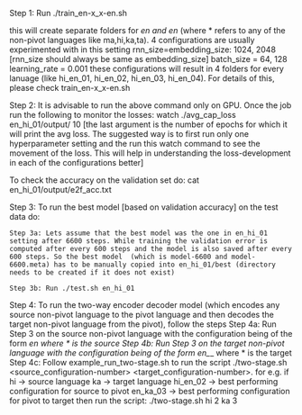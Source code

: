 Step 1: Run ./train_en-x_x-en.sh

this will create separate folders for *_en and en_* (where * refers to any of the non-pivot languages like ma,hi,ka,ta). 4 configurations are usually experimented with in this setting
rnn_size=embedding_size: 1024, 2048 [rnn_size should always be same as embedding_size]
batch_size = 64, 128
learning_rate = 0.001
these configurations will result in 4 folders for every lanuage (like hi_en_01, hi_en_02, hi_en_03, hi_en_04). For details of this, please check train_en-x_x-en.sh

Step 2: It is advisable to run the above command only on GPU. Once the job run the following to monitor the losses:
watch ./avg_cap_loss en_hi_01/output/ 10 [the last argument is the number of epochs for which it will print the avg loss. The suggested way is to first run only one hyperparameter setting and the run this watch command to see the movement of the loss. This will help in understanding the loss-development in each of the configurations better] 

To check the accuracy on the validation set do:
cat en_hi_01/output/e2f_acc.txt


Step 3: To run the best model [based on validation accuracy] on the test data do:

	Step 3a: Lets assume that the best model was the one in en_hi_01 setting after 6600 steps. While training the validation error is computed after every 600 steps and the model is also saved after every 600 steps. So the best model  (which is model-6600 and model-6600.meta) has to be manually copied into en_hi_01/best (directory needs to be created if it does not exist)

	Step 3b: Run ./test.sh en_hi_01 

Step 4: To run the two-way encoder decoder model (which encodes any source non-pivot language to the pivot language and then decodes the target non-pivot language from the pivot), follow the steps
	Step 4a: Run Step 3 on the source non-pivot language with the configuration being of the form *_en_<configuration-number> where * is the source
	Step 4b: Run Step 3 on the target non-pivot language with the configuration being of the form en_*_<configuration-number> where * is the target
	Step 4c: Follow example_run_two-stage.sh to run the script ./two-stage.sh <source-language> <source_configuration-number> <target-language> <target_configuration-number>. for e.g. if
		hi -> source language
		ka -> target language
		hi_en_02 -> best performing configuration for source to pivot
		en_ka_03 -> best performing configuration for pivot to target
		then run the script: ./two-stage.sh hi 2 ka 3
